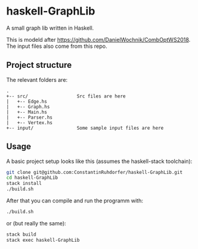 # haskell-GraphLib

A small graph lib written in Haskell.

This is modeld after https://github.com/DanielWochnik/CombOptWS2018.
The input files also come from this repo.

## Project structure

The relevant folders are:

```
.
+-- src/                  Src files are here
|   +-- Edge.hs
|   +-- Graph.hs
|   +-- Main.hs
|   +-- Parser.hs
|   +-- Vertex.hs
+-- input/                Some sample input files are here
```

## Usage

A basic project setup looks like this (assumes the haskell-stack toolchain):

```sh
git clone git@github.com:ConstantinRuhdorfer/haskell-GraphLib.git
cd haskell-GraphLib
stack install
./build.sh
```

After that you can compile and run the programm with:

```sh
./build.sh
```

or (but really the same):

```sh
stack build
stack exec haskell-GraphLib
```
